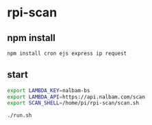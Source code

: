 # rpi-scan

## npm install

```bash
npm install cron ejs express ip request
```

## start

```bash
export LAMBDA_KEY=nalbam-bs
export LAMBDA_API=https://api.nalbam.com/scan
export SCAN_SHELL=/home/pi/rpi-scan/scan.sh

./run.sh
```
